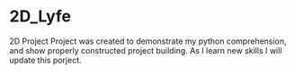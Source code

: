 # 2D_Lyfe

2D Project
Project was created to demonstrate my python comprehension, and show properly constructed project building. 
As I learn new skills I will update this porject.
